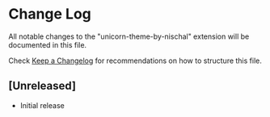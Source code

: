 # Change Log

All notable changes to the "unicorn-theme-by-nischal" extension will be documented in this file.

Check [Keep a Changelog](http://keepachangelog.com/) for recommendations on how to structure this file.

## [Unreleased]

- Initial release
